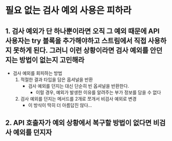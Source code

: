 # 필요 없는 검사 예외 사용은 피하라

## 1. 검사 예외가 단 하나뿐이라면 오직 그 예외 때문에 API 사용자는 try 블록을 추가해야하고 스트림에서 직접 사용하지 못하게 된다. 그러니 이런 상황이라면 검사 예외를 안던지는 방법이 없는지 고민해라
- 검사 예외를 회피하는 방법
  1. 적절한 결과 타입을 담은 옵셔널을 반환
     - 검사 예외를 던지는 대신 단순히 빈 옵셔널을 반환한다.
       - 이럴 경우, 예외가 발생한 이유를 알려주는 부가 정보를 담을 수 없다
  2. 검사 예외를 던지는 메서드를 2개로 쪼개서 비검사 예외로 변경
     - 이 방식이 딱히 더 아름답진 않다...

## 2. API 호출자가 예외 상황에서 복구할 방법이 없다면 비검사 예외를 던지자

